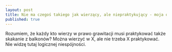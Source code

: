 ```yaml
---
layout: post
title: Nie ma czegoś takiego jak wierzący, ale niepraktykujący - moja odpowiedź
published: true
---
```


Rozumiem, że każdy kto wierzy w prawo grawitacji musi praktykować także skakanie z balkonów? Można wierzyć w X, ale nie trzeba X praktykować. Nie widzę tutaj logicznej niespójności.
